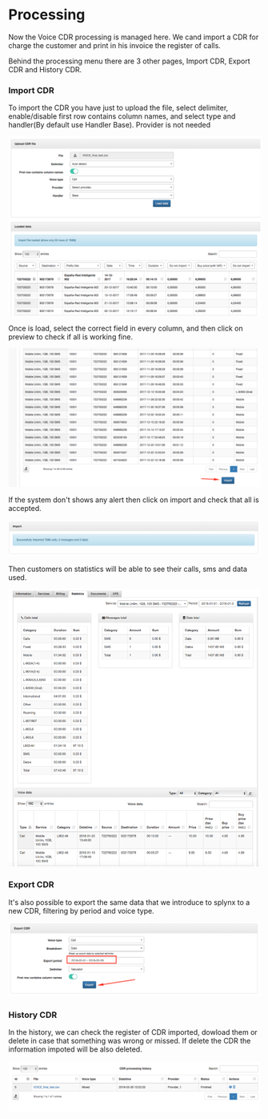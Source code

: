 Processing
==========

Now the Voice CDR processing is managed here. We cand import a CDR for charge the customer and print in his invoice the register of calls.

Behind the processing menu there are 3 other pages, Import CDR, Export CDR and History CDR.


### Import CDR

To import the CDR you have just to upload the file, select delimiter, enable/disable first row contains column names, and select type and handler(By default use Handler Base). Provider is not needed

![Upload](./upload.png)

Once is load, select the correct field in every column, and then click on preview to check if all is working fine.

![Import](./import.png)

If the system don't shows any alert then click on import and check that all is accepted.

![Alert](./alert.png)

Then customers on statistics will be able to see their calls, sms and data used.

![Statistics](./statistics.png)


### Export CDR

It's also possible to export the same data that we introduce to splynx to a new CDR, filtering by period and voice type.

![Export](./export.png)


### History CDR

In the history, we can check the register of CDR imported, dowload them or delete in case that something was wrong or missed. If delete the CDR the information impoted will be also deleted.

![History](./history.png)

